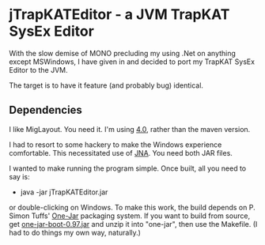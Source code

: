 jTrapKATEditor - a JVM TrapKAT SysEx Editor
===========================================

With the slow demise of MONO precluding my using .Net on anything except
MSWindows, I have given in and decided to port my TrapKAT SysEx Editor
to the JVM.

The target is to have it feature (and probably bug) identical.


Dependencies
------------

I like MigLayout.  You need it.  I'm using [4.0](http://www.miglayout.com/ "MigLayout Downloads"),
rather than the maven version.

I had to resort to some hackery to make the Windows experience comfortable.
This necessitated use of [JNA](https://github.com/twall/jna#download "Download").
You need both JAR files.

I wanted to make running the program simple.  Once built, all you need to say is:

+ java -jar jTrapKATEditor.jar

or double-clicking on Windows.  To make this work, the build
depends on P. Simon Tuffs' [One-Jar](http://one-jar.sourceforge.net/index.php?page=introduction&file=intro "One-Jar Introduction")
packaging system.  If you want to build from source, get
[one-jar-boot-0.97.jar](http://one-jar.sourceforge.net/index.php?page=downloads&file=downloads "Downloads") and unzip
it into "one-jar", then use the Makefile.  (I had to do things my own way, naturally.)

